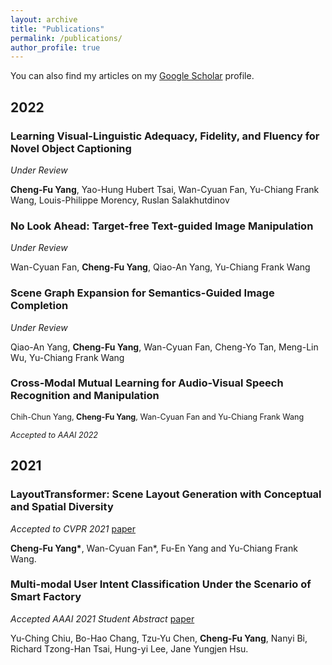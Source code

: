 ```yaml
---
layout: archive
title: "Publications"
permalink: /publications/
author_profile: true
---
```


 You can also find my articles on my [Google Scholar](https://scholar.google.com.tw/citations?hl=zh-TW&view_op=list_works&gmla=AJsN-F6xkDgwUinMUPcclzH8MvpfS73YI5T8bGf-6u8Cdd4dNoEosD0G1N2B4EULSA-maNBpiywVrDFa7uO5EFfzgYjgj6Uv6nydNcCHdKDvWZtjk_MN01Q&user=cJ5oowQAAAAJ) profile.

## 2022

### Learning Visual-Linguistic Adequacy, Fidelity, and Fluency for Novel Object Captioning
*Under Review*

**Cheng-Fu Yang**, Yao-Hung Hubert Tsai, Wan-Cyuan Fan, Yu-Chiang Frank Wang, Louis-Philippe Morency, Ruslan Salakhutdinov

### No Look Ahead: Target-free Text-guided Image Manipulation
*Under Review*

Wan-Cyuan Fan, **Cheng-Fu Yang**, Qiao-An Yang, Yu-Chiang Frank Wang

### Scene Graph Expansion for Semantics-Guided Image Completion
*Under Review*

Qiao-An Yang, **Cheng-Fu Yang**, Wan-Cyuan Fan, Cheng-Yo Tan, Meng-Lin Wu, Yu-Chiang Frank Wang

### Cross-Modal Mutual Learning for Audio-Visual Speech Recognition and Manipulation
<span style='font-size:0.9em'>Chih-Chun Yang, **Cheng-Fu Yang**, Wan-Cyuan Fan and Yu-Chiang Frank Wang</span>

<span style='font-size:0.9em'>*Accepted to AAAI 2022*</span>



## 2021

### LayoutTransformer: Scene Layout Generation with Conceptual and Spatial Diversity
*Accepted to CVPR 2021* [paper](https://openaccess.thecvf.com/content/CVPR2021/html/Yang_LayoutTransformer_Scene_Layout_Generation_With_Conceptual_and_Spatial_Diversity_CVPR_2021_paper.html)

**Cheng-Fu Yang\***, Wan-Cyuan Fan\*, Fu-En Yang and Yu-Chiang Frank Wang.

### Multi-modal User Intent Classification Under the Scenario of Smart Factory
*Accepted AAAI 2021 Student Abstract* [paper](https://ojs.aaai.org/index.php/AAAI/article/view/17882)

Yu-Ching Chiu, Bo-Hao Chang, Tzu-Yu Chen, **Cheng-Fu Yang**, Nanyi Bi, Richard Tzong-Han Tsai, Hung-yi Lee, Jane Yungjen Hsu.
